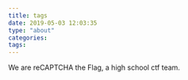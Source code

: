 ```yaml
---
title: tags
date: 2019-05-03 12:03:35
type: "about"
categories:
tags:
---
```






We are reCAPTCHA the Flag, a high school ctf team.
